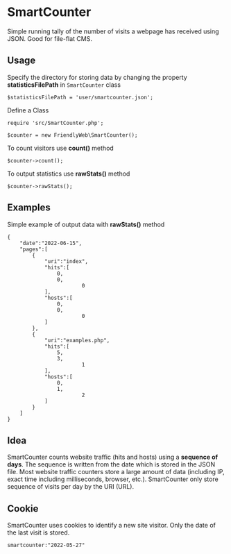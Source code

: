 # SmartCounter

Simple running tally of the number of visits a webpage has received using JSON.
Good for file-flat CMS.

## Usage

Specify the directory for storing data by changing the property __statisticsFilePath__ in `SmartCounter` class

```$statisticsFilePath = 'user/smartcounter.json';```

Define a Class

```
require 'src/SmartCounter.php';

$counter = new FriendlyWeb\SmartCounter();
```

To count visitors use __count()__ method

```$counter->count();```

To output statistics use __rawStats()__ method

```$counter->rawStats();```

## Examples

Simple example of output data with __rawStats()__ method

```
{
	"date":"2022-06-15",
	"pages":[
		{
			"uri":"index",
			"hits":[
				0,
				0,
            			0
			],
			"hosts":[
				0,
				0,
            			0
			]
		},
		{
			"uri":"examples.php",
			"hits":[
				5,
				3,
            			1
			],
			"hosts":[
				0,
				1,
            			2
			]
		}
	]
}
```

## Idea

SmartCounter counts website traffic (hits and hosts) using a __sequence of days__. The sequence is written from the date which is stored in the JSON file. Most website traffic counters store a large amount of data (including IP, exact time including milliseconds, browser, etc.). SmartCounter only store sequence of visits per day by the URI (URL).

## Cookie

SmartCounter uses cookies to identify a new site visitor. Only the date of the last visit is stored.

```smartcounter:"2022-05-27"```
